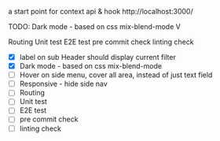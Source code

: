 a start point for context api & hook
http://localhost:3000/

TODO:
Dark mode - based on css mix-blend-mode V

Routing
Unit test
E2E test
pre commit check
linting check

- [x] label on sub Header should display current filter
- [x] Dark mode - based on css mix-blend-mode
- [ ] Hover on side menu, cover all area, instead of just text field
- [ ] Responsive - hide side nav
- [ ] Routing
- [ ] Unit test
- [ ] E2E test
- [ ] pre commit check
- [ ] linting check